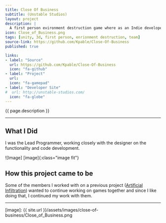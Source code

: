 ```yaml
---
title: Close Of Business
subtitle: (Unstable Studios)
layout: project
description: |
  A first person evironment destruction game where as an Indie developer, you sneak into your competing game studio and break all the things.
icon: Close_of_Business.png
tags: [unity, 3d, first person, enrionment destruction, team]
source-link: https://github.com/Kpable/Close-Of-Business
published: true

links:
- label: "Source"
  url: https://github.com/Kpable/Close-Of-Business
  icon: "fa-github"
- label: "Project"
  url: 
  icon: "fa-gamepad"
- label: "Developer Site"
#  url: http://unstable-studios.com/
  icon: "fa-globe"
---
```


<!-- Description -->
{{ page.description }}

---

## What I Did 

I was the Lead Programmer, working closely with the designer on the functionality and code development.


![Image] [image]{:class="image fit"}

<!--excerpt_end-->

## How this project came to be

Some of the members I worked with on a previous project ([Artificial Infiltration]) wanted to continue working on games together and since I like doing that, I continued my work with them.


---


[image]: {{ site.url }}/assets/images/close-of-business/Close_of_Business.png

[Artificial Infiltration]: {{site.url}}/artificial-infiltration